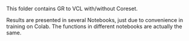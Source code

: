 This folder contains GR to VCL with/without Coreset.

Results are presented in several Notebooks, just due to convenience in training on Colab. The functions in different notebooks are actually the same.
